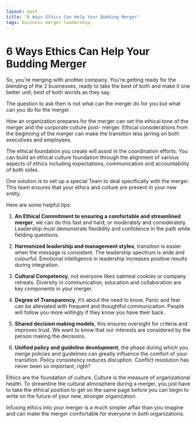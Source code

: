 ```yaml
---
layout: post
title: "6 Ways Ethics Can Help Your Budding Merger"
tags: business merger leadership
---
```


# 6 Ways Ethics Can Help Your Budding Merger

So, you’re merging with another company. You’re getting ready for the blending of the 2 businesses, ready to take the best of both and make it one better unit, best of both worlds as they say.

The question to ask then is not what can the merger do for you but what can you do for the merger.

How an organization prepares for the merger can set the ethical tone of the merger and the corporate culture post- merger. Ethical considerations from the beginning of the merger can make the transition less jarring on both executives and employees.

The ethical foundation you create will assist in the coordination efforts. You can build an ethical culture foundation through the alignment of various aspects of ethics including expectations, communication and accountability of both sides.

One solution is to set up a special Team to deal specifically with the merger. This team ensures that your ethics and culture are present in your new entity.

Here are some helpful tips:

1) **An Ethical Commitment to ensuring a comfortable and streamlined merger**, we can do this fast and hard; or moderately and considerately. Leadership must demonstrate flexibility and confidence in the path while fielding questions.

2) **Harmonized leadership and management styles**, transition is easier when the message is consistent. The leadership spectrum is wide and colourful. Emotional intelligence in leadership increases positive results during integration.

3) **Cultural Competency**, not everyone likes oatmeal cookies or company retreats. Diversity in communication, education and collaboration are key components in your merger.

4) **Degree of Transparency**, it’s about the need to know. Panic and fear can be alleviated with frequent and thoughtful communication. People will follow you more willingly if they know you have their back.

5) **Shared decision making models**, this ensures oversight for criteria and improves trust. We want to know that our interests are considered by the person making the decisions.

6) **Unified policy and guideline development**, the phase during which you merge policies and guidelines can greatly influence the comfort of your transition. Policy consistency reduces disruption. Conflict resolution has never been so important, right?

Ethics are the foundation of culture. Culture is the measure of organizational health. To streamline the cultural atmosphere during a merger, you just have to take the ethical position to get on the same page before you can begin to write on the future of your new, stronger organization.

Infusing ethics into your merger is a much simpler affair than you imagine and can make the merger comfortable for everyone in both organizations.